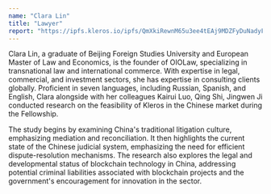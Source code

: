 ```yaml
---
name: "Clara Lin"
title: "Lawyer"
report: "https://ipfs.kleros.io/ipfs/QmXkiRewnM65u3ee4tEAj9MDZFyDuNadyF6K3aDDZTyKBg/PracticalFeasibilityStudyOfKlerosInChina.pdf"
---
```


Clara Lin, a graduate of Beijing Foreign Studies University and European Master of Law and Economics, is the founder of OIOLaw, specializing in transnational law and international commerce. With expertise in legal, commercial, and investment sectors, she has expertise in consulting clients globally. Proficient in seven languages, including Russian, Spanish, and English, Clara alongside with her colleagues Kairui Luo, Qing Shi, Jingwen Ji conducted research on the feasibility of Kleros in the Chinese market during the Fellowship.

The study begins by examining China's traditional litigation culture, emphasizing mediation and reconciliation. It then highlights the current state of the Chinese judicial system, emphasizing the need for efficient dispute-resolution mechanisms. The research also explores the legal and developmental status of blockchain technology in China, addressing potential criminal liabilities associated with blockchain projects and the government's encouragement for innovation in the sector.
